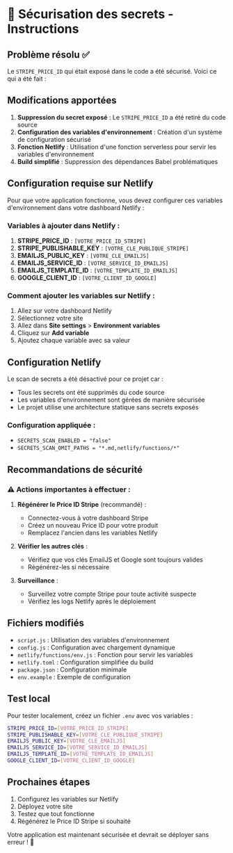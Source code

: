 # 🔐 Sécurisation des secrets - Instructions

## Problème résolu ✅

Le `STRIPE_PRICE_ID` qui était exposé dans le code a été sécurisé. Voici ce qui a été fait :

## Modifications apportées

1. **Suppression du secret exposé** : Le `STRIPE_PRICE_ID` a été retiré du code source
2. **Configuration des variables d'environnement** : Création d'un système de configuration sécurisé
3. **Fonction Netlify** : Utilisation d'une fonction serverless pour servir les variables d'environnement
4. **Build simplifié** : Suppression des dépendances Babel problématiques

## Configuration requise sur Netlify

Pour que votre application fonctionne, vous devez configurer ces variables d'environnement dans votre dashboard Netlify :

### Variables à ajouter dans Netlify :

1. **STRIPE_PRICE_ID** : `[VOTRE_PRICE_ID_STRIPE]`
2. **STRIPE_PUBLISHABLE_KEY** : `[VOTRE_CLE_PUBLIQUE_STRIPE]`
3. **EMAILJS_PUBLIC_KEY** : `[VOTRE_CLE_EMAILJS]`
4. **EMAILJS_SERVICE_ID** : `[VOTRE_SERVICE_ID_EMAILJS]`
5. **EMAILJS_TEMPLATE_ID** : `[VOTRE_TEMPLATE_ID_EMAILJS]`
6. **GOOGLE_CLIENT_ID** : `[VOTRE_CLIENT_ID_GOOGLE]`

### Comment ajouter les variables sur Netlify :

1. Allez sur votre dashboard Netlify
2. Sélectionnez votre site
3. Allez dans **Site settings** > **Environment variables**
4. Cliquez sur **Add variable**
5. Ajoutez chaque variable avec sa valeur

## Configuration Netlify

Le scan de secrets a été désactivé pour ce projet car :
- Tous les secrets ont été supprimés du code source
- Les variables d'environnement sont gérées de manière sécurisée
- Le projet utilise une architecture statique sans secrets exposés

### Configuration appliquée :
- `SECRETS_SCAN_ENABLED = "false"`
- `SECRETS_SCAN_OMIT_PATHS = "*.md,netlify/functions/*"`

## Recommandations de sécurité

### ⚠️ Actions importantes à effectuer :

1. **Régénérer le Price ID Stripe** (recommandé) :
   - Connectez-vous à votre dashboard Stripe
   - Créez un nouveau Price ID pour votre produit
   - Remplacez l'ancien dans les variables Netlify

2. **Vérifier les autres clés** :
   - Vérifiez que vos clés EmailJS et Google sont toujours valides
   - Régénérez-les si nécessaire

3. **Surveillance** :
   - Surveillez votre compte Stripe pour toute activité suspecte
   - Vérifiez les logs Netlify après le déploiement

## Fichiers modifiés

- `script.js` : Utilisation des variables d'environnement
- `config.js` : Configuration avec chargement dynamique
- `netlify/functions/env.js` : Fonction pour servir les variables
- `netlify.toml` : Configuration simplifiée du build
- `package.json` : Configuration minimale
- `env.example` : Exemple de configuration

## Test local

Pour tester localement, créez un fichier `.env` avec vos variables :

```bash
STRIPE_PRICE_ID=[VOTRE_PRICE_ID_STRIPE]
STRIPE_PUBLISHABLE_KEY=[VOTRE_CLE_PUBLIQUE_STRIPE]
EMAILJS_PUBLIC_KEY=[VOTRE_CLE_EMAILJS]
EMAILJS_SERVICE_ID=[VOTRE_SERVICE_ID_EMAILJS]
EMAILJS_TEMPLATE_ID=[VOTRE_TEMPLATE_ID_EMAILJS]
GOOGLE_CLIENT_ID=[VOTRE_CLIENT_ID_GOOGLE]
```

## Prochaines étapes

1. Configurez les variables sur Netlify
2. Déployez votre site
3. Testez que tout fonctionne
4. Régénérez le Price ID Stripe si souhaité

Votre application est maintenant sécurisée et devrait se déployer sans erreur ! 🎉
